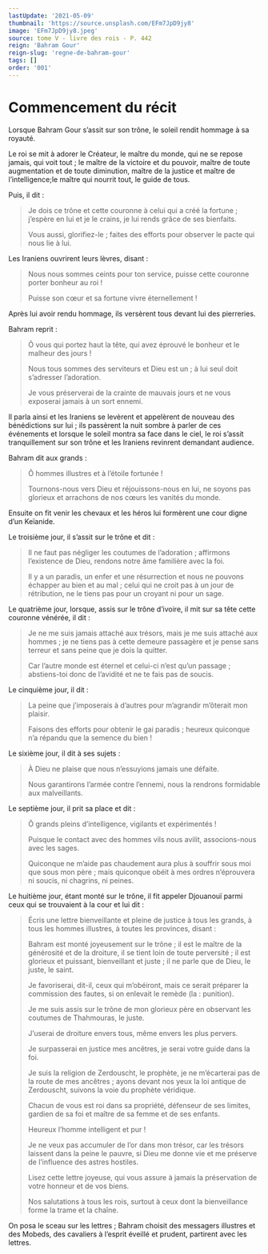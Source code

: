 ```yaml
---
lastUpdate: '2021-05-09'
thumbnail: 'https://source.unsplash.com/EFm7JpD9jy8'
image: 'EFm7JpD9jy8.jpeg'
source: tome V - livre des rois - P. 442
reign: 'Bahram Gour'
reign-slug: 'regne-de-bahram-gour'
tags: []
order: '001'
---
```


# Commencement du récit

Lorsque Bahram Gour s’assit sur son trône, le soleil rendit hommage à sa royauté.

Le roi se mit à adorer le Créateur, le maître du monde, qui ne se repose jamais, qui voit tout ; le maître de la victoire et du pouvoir, maître de toute augmentation et de toute diminution, maître de la justice et maître de l’intelligence;le maître qui nourrit tout, le guide de tous.

Puis, il dit :

> Je dois ce trône et cette couronne à celui qui a créé la fortune ; j’espère en lui et je le crains, je lui rends grâce de ses bienfaits.
>
> Vous aussi, glorifiez-le ; faites des efforts pour observer le pacte qui nous lie à lui.

Les Iraniens ouvrirent leurs lèvres, disant :

> Nous nous sommes ceints pour ton service, puisse cette couronne porter bonheur au roi !
>
> Puisse son cœur et sa fortune vivre éternellement !

Après lui avoir rendu hommage, ils versèrent tous devant lui des pierreries.

Bahram reprit :

> Ô vous qui portez haut la tête, qui avez éprouvé le bonheur et le malheur des jours !
>
> Nous tous sommes des serviteurs et Dieu est un ; à lui seul doit s’adresser l’adoration.
>
> Je vous préserverai de la crainte de mauvais jours et ne vous exposerai jamais à un sort ennemi.

Il parla ainsi et les Iraniens se levèrent et appelèrent de nouveau des bénédictions sur lui ; ils passèrent la nuit sombre à parler de ces événements et lorsque le soleil montra sa face dans le ciel, le roi s’assit tranquillement sur son trône et les Iraniens revinrent demandant audience.

Bahram dit aux grands :

> Ô hommes illustres et à l’étoile fortunée !
>
> Tournons-nous vers Dieu et réjouissons-nous en lui, ne soyons pas glorieux et arrachons de nos cœurs les vanités du monde.

Ensuite on fit venir les chevaux et les héros lui formèrent une cour digne d’un Keïanide.

Le troisième jour, il s’assit sur le trône et dit :

> Il ne faut pas négliger les coutumes de l’adoration ; affirmons l’existence de Dieu, rendons notre âme familière avec la foi.
>
> Il y a un paradis, un enfer et une résurrection et nous ne pouvons échapper au bien et au mal ; celui qui ne croit pas à un jour de rétribution, ne le tiens pas pour un croyant ni pour un sage.

Le quatrième jour, lorsque, assis sur le trône d’ivoire, il mit sur sa tête cette couronne vénérée, il dit :

> Je ne me suis jamais attaché aux trésors, mais je me suis attaché aux hommes ; je ne tiens pas à cette demeure passagère et je pense sans terreur et sans peine que je dois la quitter.
>
> Car l’autre monde est éternel et celui-ci n’est qu’un passage ; abstiens-toi donc de l’avidité et ne te fais pas de soucis.

Le cinquième jour, il dit :

> La peine que j’imposerais à d’autres pour m’agrandir m’ôterait mon plaisir.
>
> Faisons des efforts pour obtenir le gai paradis ; heureux quiconque n’a répandu que la semence du bien !

Le sixième jour, il dit à ses sujets :

> À Dieu ne plaise que nous n’essuyions jamais une défaite.
>
> Nous garantirons l’armée contre l’ennemi, nous la rendrons formidable aux malveillants.

Le septième jour, il prit sa place et dit :

> Ô grands pleins d’intelligence, vigilants et expérimentés !
>
> Puisque le contact avec des hommes vils nous avilit, associons-nous avec les sages.
>
> Quiconque ne m’aide pas chaudement aura plus à souffrir sous moi que sous mon père ; mais quiconque obéit à mes ordres n’éprouvera ni soucis, ni chagrins, ni peines.

Le huitième jour, étant monté sur le trône, il fit appeler Djouanouï parmi ceux qui se trouvaient à la cour et lui dit :

> Écris une lettre bienveillante et pleine de justice à tous les grands, à tous les hommes illustres, à toutes les provinces, disant :
>
> Bahram est monté joyeusement sur le trône ; il est le maître de la générosité et de la droiture, il se tient loin de toute perversité ; il est glorieux et puissant, bienveillant et juste ; il ne parle que de Dieu, le juste, le saint.
>
> Je favoriserai, dit-il, ceux qui m’obéiront, mais ce serait préparer la commission des fautes, si on enlevait le remède (la : punition).
>
> Je me suis assis sur le trône de mon glorieux père en observant les coutumes de Thahmouras, le juste.
>
> J’userai de droiture envers tous, même envers les plus pervers.
>
> Je surpasserai en justice mes ancêtres, je serai votre guide dans la foi.
>
> Je suis la religion de Zerdouscht, le prophète, je ne m’écarterai pas de la route de mes ancêtres ; ayons devant nos yeux la loi antique de Zerdouscht, suivons la voie du prophète véridique.
>
> Chacun de vous est roi dans sa propriété, défenseur de ses limites, gardien de sa foi et maître de sa femme et de ses enfants.
>
> Heureux l’homme intelligent et pur !
>
> Je ne veux pas accumuler de l’or dans mon trésor, car les trésors laissent dans la peine le pauvre, si Dieu me donne vie et me préserve de l’influence des astres hostiles.
>
> Lisez cette lettre joyeuse, qui vous assure à jamais la préservation de votre honneur et de vos biens.
>
> Nos salutations à tous les rois, surtout à ceux dont la bienveillance forme la trame et la chaîne.

On posa le sceau sur les lettres ; Bahram choisit des messagers illustres et des Mobeds, des cavaliers à l’esprit éveillé et prudent, partirent avec les lettres.
